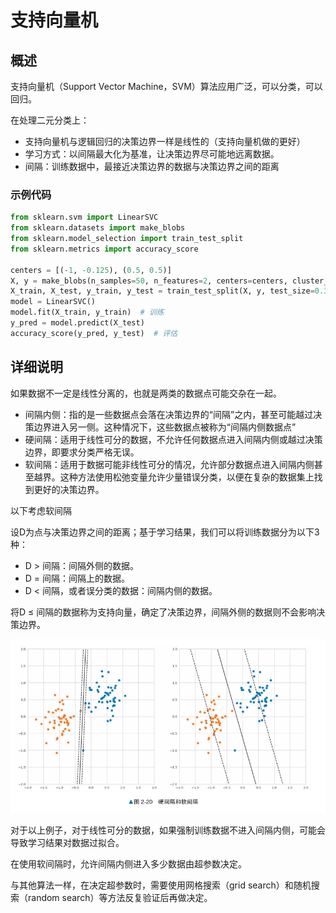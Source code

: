 # 支持向量机

## 概述

支持向量机（Support Vector Machine，SVM）算法应用广泛，可以分类，可以回归。

在处理二元分类上：

- 支持向量机与逻辑回归的决策边界一样是线性的（支持向量机做的更好）
- 学习方式：以间隔最大化为基准，让决策边界尽可能地远离数据。
- 间隔：训练数据中，最接近决策边界的数据与决策边界之间的距离

### 示例代码

```python
from sklearn.svm import LinearSVC
from sklearn.datasets import make_blobs
from sklearn.model_selection import train_test_split
from sklearn.metrics import accuracy_score

centers = [(-1, -0.125), (0.5, 0.5)]
X, y = make_blobs(n_samples=50, n_features=2, centers=centers, cluster_std=0.3)
X_train, X_test, y_train, y_test = train_test_split(X, y, test_size=0.3)
model = LinearSVC()
model.fit(X_train, y_train)  # 训练
y_pred = model.predict(X_test)
accuracy_score(y_pred, y_test)  # 评估
```

## 详细说明

如果数据不一定是线性分离的，也就是两类的数据点可能交杂在一起。

- 间隔内侧：指的是一些数据点会落在决策边界的“间隔”之内，甚至可能越过决策边界进入另一侧。这种情况下，这些数据点被称为“间隔内侧数据点”
- 硬间隔：适用于线性可分的数据，不允许任何数据点进入间隔内侧或越过决策边界，即要求分类严格无误。
- 软间隔：适用于数据可能非线性可分的情况，允许部分数据点进入间隔内侧甚至越界。这种方法使用松弛变量允许少量错误分类，以便在复杂的数据集上找到更好的决策边界。

以下考虑软间隔

设D为点与决策边界之间的距离；基于学习结果，我们可以将训练数据分为以下3种：

- D > 间隔：间隔外侧的数据。
- D = 间隔：间隔上的数据。
- D < 间隔，或者误分类的数据：间隔内侧的数据。

将D ≤ 间隔的数据称为支持向量，确定了决策边界，间隔外侧的数据则不会影响决策边界。

![image.png](images/1.png)

对于以上例子，对于线性可分的数据，如果强制训练数据不进入间隔内侧，可能会导致学习结果对数据过拟合。

在使用软间隔时，允许间隔内侧进入多少数据由超参数决定。

与其他算法一样，在决定超参数时，需要使用网格搜索（grid search）和随机搜索（random search）等方法反复验证后再做决定。